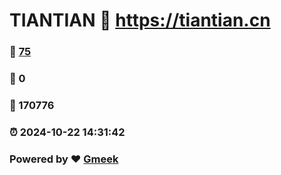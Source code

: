 # TIANTIAN :link: https://tiantian.cn 
### :page_facing_up: [75](https://tiantian.cn/tag.html) 
### :speech_balloon: 0 
### :hibiscus: 170776 
### :alarm_clock: 2024-10-22 14:31:42 
### Powered by :heart: [Gmeek](https://github.com/Meekdai/Gmeek)
